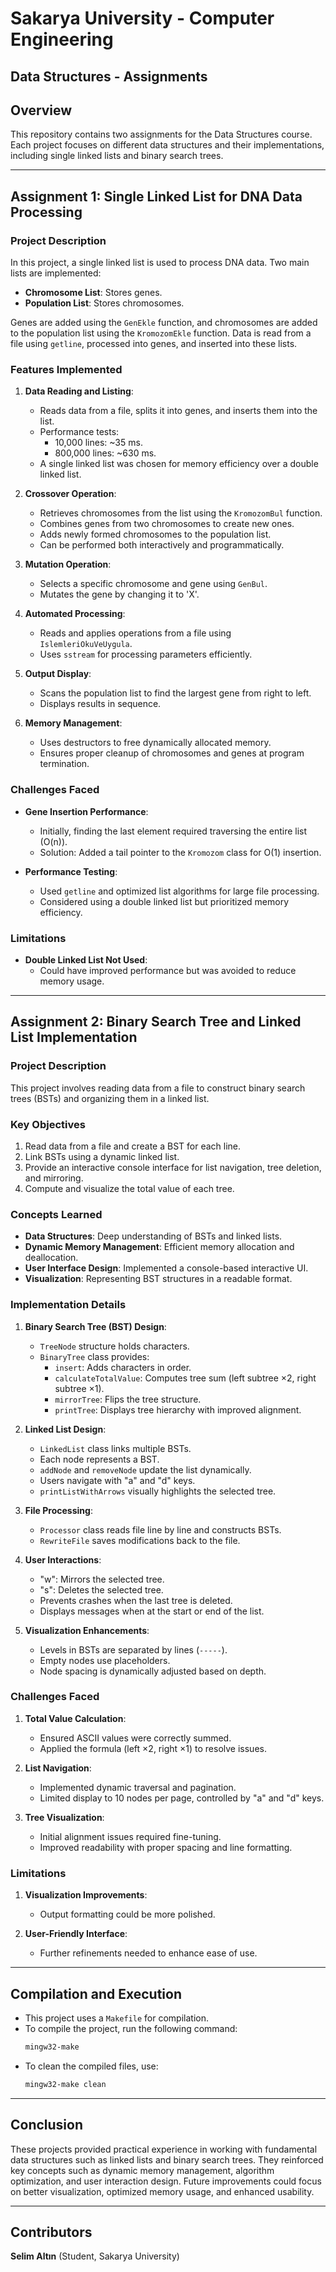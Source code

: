 # Sakarya University - Computer Engineering
## Data Structures - Assignments

## Overview
This repository contains two assignments for the Data Structures course. Each project focuses on different data structures and their implementations, including single linked lists and binary search trees.

---
## Assignment 1: Single Linked List for DNA Data Processing
### Project Description
In this project, a single linked list is used to process DNA data. Two main lists are implemented:
- **Chromosome List**: Stores genes.
- **Population List**: Stores chromosomes.

Genes are added using the `GenEkle` function, and chromosomes are added to the population list using the `KromozomEkle` function. Data is read from a file using `getline`, processed into genes, and inserted into these lists.

### Features Implemented
1. **Data Reading and Listing**:
   - Reads data from a file, splits it into genes, and inserts them into the list.
   - Performance tests:
     - 10,000 lines: ~35 ms.
     - 800,000 lines: ~630 ms.
   - A single linked list was chosen for memory efficiency over a double linked list.

2. **Crossover Operation**:
   - Retrieves chromosomes from the list using the `KromozomBul` function.
   - Combines genes from two chromosomes to create new ones.
   - Adds newly formed chromosomes to the population list.
   - Can be performed both interactively and programmatically.

3. **Mutation Operation**:
   - Selects a specific chromosome and gene using `GenBul`.
   - Mutates the gene by changing it to 'X'.

4. **Automated Processing**:
   - Reads and applies operations from a file using `IslemleriOkuVeUygula`.
   - Uses `sstream` for processing parameters efficiently.

5. **Output Display**:
   - Scans the population list to find the largest gene from right to left.
   - Displays results in sequence.

6. **Memory Management**:
   - Uses destructors to free dynamically allocated memory.
   - Ensures proper cleanup of chromosomes and genes at program termination.

### Challenges Faced
- **Gene Insertion Performance**:
  - Initially, finding the last element required traversing the entire list (O(n)).
  - Solution: Added a tail pointer to the `Kromozom` class for O(1) insertion.

- **Performance Testing**:
  - Used `getline` and optimized list algorithms for large file processing.
  - Considered using a double linked list but prioritized memory efficiency.

### Limitations
- **Double Linked List Not Used**:
  - Could have improved performance but was avoided to reduce memory usage.

---
## Assignment 2: Binary Search Tree and Linked List Implementation
### Project Description
This project involves reading data from a file to construct binary search trees (BSTs) and organizing them in a linked list.

### Key Objectives
1. Read data from a file and create a BST for each line.
2. Link BSTs using a dynamic linked list.
3. Provide an interactive console interface for list navigation, tree deletion, and mirroring.
4. Compute and visualize the total value of each tree.

### Concepts Learned
- **Data Structures**: Deep understanding of BSTs and linked lists.
- **Dynamic Memory Management**: Efficient memory allocation and deallocation.
- **User Interface Design**: Implemented a console-based interactive UI.
- **Visualization**: Representing BST structures in a readable format.

### Implementation Details
1. **Binary Search Tree (BST) Design**:
   - `TreeNode` structure holds characters.
   - `BinaryTree` class provides:
     - `insert`: Adds characters in order.
     - `calculateTotalValue`: Computes tree sum (left subtree ×2, right subtree ×1).
     - `mirrorTree`: Flips the tree structure.
     - `printTree`: Displays tree hierarchy with improved alignment.

2. **Linked List Design**:
   - `LinkedList` class links multiple BSTs.
   - Each node represents a BST.
   - `addNode` and `removeNode` update the list dynamically.
   - Users navigate with "a" and "d" keys.
   - `printListWithArrows` visually highlights the selected tree.

3. **File Processing**:
   - `Processor` class reads file line by line and constructs BSTs.
   - `RewriteFile` saves modifications back to the file.

4. **User Interactions**:
   - "w": Mirrors the selected tree.
   - "s": Deletes the selected tree.
   - Prevents crashes when the last tree is deleted.
   - Displays messages when at the start or end of the list.

5. **Visualization Enhancements**:
   - Levels in BSTs are separated by lines (`-----`).
   - Empty nodes use placeholders.
   - Node spacing is dynamically adjusted based on depth.

### Challenges Faced
1. **Total Value Calculation**:
   - Ensured ASCII values were correctly summed.
   - Applied the formula (left ×2, right ×1) to resolve issues.

2. **List Navigation**:
   - Implemented dynamic traversal and pagination.
   - Limited display to 10 nodes per page, controlled by "a" and "d" keys.

3. **Tree Visualization**:
   - Initial alignment issues required fine-tuning.
   - Improved readability with proper spacing and line formatting.

### Limitations
1. **Visualization Improvements**:
   - Output formatting could be more polished.

2. **User-Friendly Interface**:
   - Further refinements needed to enhance ease of use.

---
## Compilation and Execution
- This project uses a `Makefile` for compilation.
- To compile the project, run the following command:
  ```sh
  mingw32-make
  ```
- To clean the compiled files, use:
  ```sh
  mingw32-make clean
  ```

---
## Conclusion
These projects provided practical experience in working with fundamental data structures such as linked lists and binary search trees. They reinforced key concepts such as dynamic memory management, algorithm optimization, and user interaction design. Future improvements could focus on better visualization, optimized memory usage, and enhanced usability.

---
## Contributors
**Selim Altın** (Student, Sakarya University)

